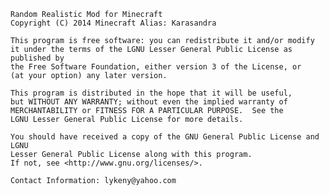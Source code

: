     Random Realistic Mod for Minecraft
    Copyright (C) 2014 Minecraft Alias: Karasandra

    This program is free software: you can redistribute it and/or modify
    it under the terms of the LGNU Lesser General Public License as published by
    the Free Software Foundation, either version 3 of the License, or
    (at your option) any later version.

    This program is distributed in the hope that it will be useful,
    but WITHOUT ANY WARRANTY; without even the implied warranty of
    MERCHANTABILITY or FITNESS FOR A PARTICULAR PURPOSE.  See the
    LGNU Lesser General Public License for more details.

    You should have received a copy of the GNU General Public License and LGNU
    Lesser General Public License along with this program.
    If not, see <http://www.gnu.org/licenses/>.
    
    Contact Information: lykeny@yahoo.com
